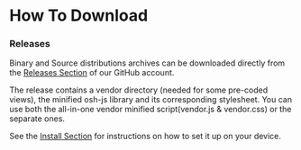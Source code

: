 How To Download
===


### Releases

Binary and Source distributions archives can be downloaded directly from the [Releases Section](https://github.com/opensensorhub/osh-js/releases) of our GitHub account.

The release contains a vendor directory (needed for some pre-coded views), the minified osh-js library and its corresponding stylesheet.
You can use both the all-in-one vendor minified script(vendor.js & vendor.css) or the separate ones. 

See the [Install Section](install.md) for instructions on how to set it up on your device.



